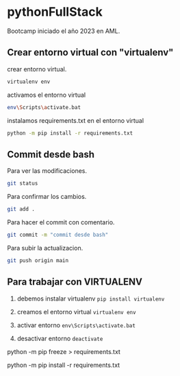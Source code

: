 # pythonFullStack
Bootcamp iniciado el año 2023 en AML.

## Crear entorno virtual con "virtualenv"

crear entorno virtual.
```bash
virtualenv env
```

activamos el entorno virtual
```bash
env\Scripts\activate.bat  
```

instalamos requirements.txt en el entorno virtual
```bash
python -m pip install -r requirements.txt
```

## Commit desde bash

Para ver las modificaciones. 
```bash
git status
```
Para confirmar los cambios.
```bash
git add .
```
Para hacer el commit con comentario.
```bash
git commit -m "commit desde bash"
```
Para subir la actualizacion.
```bash
git push origin main
```

## Para trabajar con VIRTUALENV

1. debemos instalar virtualenv `pip install virtualenv`
2. creamos el entorno virtual `virtualenv env`

3. activar entorno `env\Scripts\activate.bat`
4. desactivar entorno `deactivate`


python -m pip freeze > requirements.txt

python -m pip install -r requirements.txt